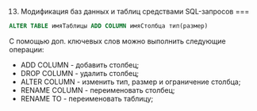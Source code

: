 13.	Модификация баз данных и таблиц средствами SQL-запросов
===

```sql
ALTER TABLE имяТаблицы ADD COLUMN имяСтолбца тип(размер)
```

С помощью доп. ключевых слов можно выполнить следующие операции:
- ADD COLUMN - добавить столбец;
- DROP COLUMN - удалить столбец;
- ALTER COLUMN - изменить тип, размер и ограничение столбца;
- RENAME COLUMN - переименовать столбец;
- RENAME TO - переименовать таблицу;
